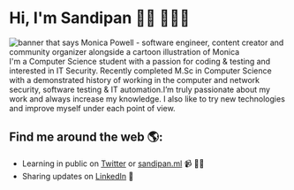 # Hi, I'm Sandipan 👋🏾 👩🏾‍💻

<img src="https://raw.githubusercontent.com/bytehackr/bytehackr/master/me_avtar.jpg" alt="banner that says Monica Powell - software engineer, content creator and community organizer alongside a cartoon illustration of Monica">
I'm a Computer Science student with a passion for coding & testing and interested in IT Security. Recently completed M.Sc in Computer Science with a demonstrated history of working in the computer and network security, software testing & IT automation.I’m truly passionate about my work and always increase my knowledge. I also like to try new technologies and improve myself under each point of view.


## Find me around the web 🌎: 
- Learning in public on <a href="https://www.twitter.com/bytehackr">Twitter</a> or <a href="https://www.sandipan.ml">sandipan.ml</a> 📹 ✍🏾
- Sharing updates on <a href="https://www.linkedin.com/in/bytehackr/">LinkedIn</a> 💼
